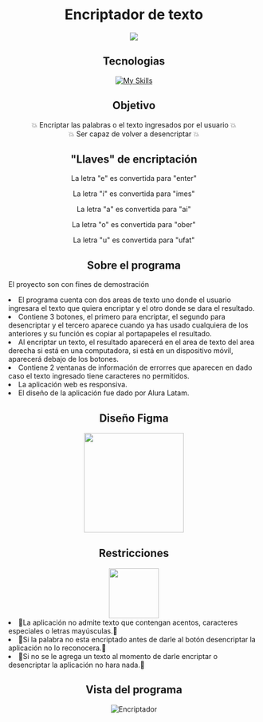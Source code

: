<h1 align="center">Encriptador de texto</h1>
<div align="center">
   <img src="https://encrypted-tbn0.gstatic.com/images?q=tbn:ANd9GcQCVnO5BXQrOJTh_2Xgk1_B9ejsERMD3E_EONEPQDqQEYFjzcOpcvTkBghcfjcaJSsOg-s&usqp=CAU">
</div>

<h2 align="center">Tecnologias</h2>
<div align="center">
  
   [![My Skills](https://skillicons.dev/icons?i=js,html,css)](https://skillicons.dev)
  
</div>

<h2 align="center"> Objetivo </h2>
<p align="center">
💥 Encriptar las palabras o el texto ingresados por el usuario 💥 <br>  
💥 Ser capaz de volver a desencriptar 💥
 </p>
 
<h2 align="center"> "Llaves" de encriptación </h2>
<div align="center">
  <p>
    La letra "e" es convertida para "enter"
    </p>
    <p>
    La letra "i" es convertida para "imes"
    </p>
    <p>
    La letra "a" es convertida para "ai"
    </p>
    <p>
    La letra "o" es convertida para "ober"
    </p>
    <p>
    La letra "u" es convertida para "ufat"
  </p>
</div>

<h2 align="center"> Sobre el programa </h2>
<p> El proyecto son con fines de demostración </p>
<li>El programa cuenta con dos areas de texto uno donde el usuario ingresara el texto que quiera encriptar y el otro donde se dara el resultado.</li>
<li>Contiene 3 botones, el primero para encriptar, el segundo para desencriptar y el tercero aparece cuando ya has usado cualquiera de los anteriores y su función es copiar al portapapeles el resultado.</li>
<li>Al encriptar un texto, el resultado aparecerá en el area de texto del area derecha si está en una computadora, si está en un dispositivo móvil, aparecerá debajo de los botones.
<li>Contiene 2 ventanas de información de errorres que aparecen en dado caso el texto ingresado tiene caracteres no permitidos.</li>
<li>La aplicación web es responsiva.</li>
<li>El diseño de la aplicación fue dado por Alura Latam.</li>

<h2 align="center">Diseño Figma</h2>  
<div align="center">
<a href="https://www.figma.com/file/trP3p5nEh7XUyB3n2bomjP/Alura-Challenge---Desaf%C3%ADo-1---L%C3%B3gica?type=design&node-id=0%3A1&t=9myEwktc7qbubFhh-1">
  <img src="https://encrypted-tbn0.gstatic.com/images?q=tbn:ANd9GcSwEhtpqO4L5HLySpcSuXd3DDAtV9mJOZjSPw&usqp=CAU" width="200">   
</a>
</div>

<h2 align="center"> Restricciones </h2>
<div align="center">
   <img src="https://encrypted-tbn0.gstatic.com/images?q=tbn:ANd9GcQ8G3AOduV-0IJPNMBhNduWSn7Bb-x3-B8ffA&usqp=CAU" width="100">
</div>
<li>🚨La aplicación no admite texto que contengan acentos, caracteres especiales o letras mayúsculas.🚨</li>
<li>🚨Si la palabra no esta encriptado antes de darle al botón desencriptar la aplicación no lo reconocera.🚨</li>
<li>🚨Si no se le agrega un texto al momento de darle encriptar o desencriptar la aplicación no hara nada.🚨</li>

<h2 align="center"> Vista del programa <br> </h2>
<div align="center">
   <img src="https://i.ibb.co/nPtMWYx/Encriptador.png" alt="Encriptador">
</div>
